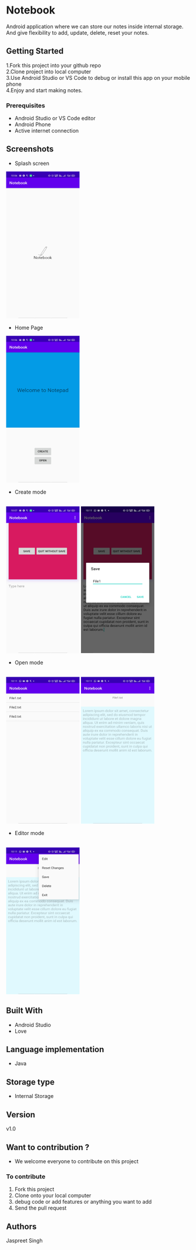 # Notebook

Android application where we can store our notes inside internal storage. And give flexibility to add, update, delete, reset your notes. 

## Getting Started

1.Fork this project into your github repo</br>
2.Clone project into local computer</br>
3.Use Android Studio or VS Code to debug or install this app on your mobile phone</br>
4.Enjoy and start making notes.

### Prerequisites
* Android Studio or VS Code editor </br>
* Android Phone </br>
* Active internet connection


## Screenshots

* Splash screen
<img src="Screenshot/a (1).jpg" width=200 height=400 />

* Home Page
<img src="Screenshot/a (2).jpg" width=200 height=400 />

* Create mode
</br>
<span>
<img src="Screenshot/a (3).jpg" width=200 height=400 />
<img src="Screenshot/a (5).jpg" width=200 height=400 />
</span>

* Open mode
</br>
<span>
<img src="Screenshot/a (7).jpg" width=200 height=400 />
<img src="Screenshot/a (8).jpg" width=200 height=400 />
</span>

* Editor mode
</br>
<span>
<img src="Screenshot/a (9).jpg" width=200 height=400 />

</span>

## Built With

* Android Studio
* Love

## Language implementation
* Java
## Storage type
* Internal Storage

## Version

v1.0
## Want to contribution ?
* We welcome everyone to contribute on this project
### To contribute
1. Fork this project
2. Clone onto your local computer
3. debug code or add features or anything you want to add
4. Send the pull request

## Authors

Jaspreet Singh

